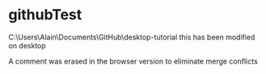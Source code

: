 # githubTest
C:\Users\Alain\Documents\GitHub\desktop-tutorial
this has been modified on desktop

A comment was erased in the browser version to eliminate merge conflicts